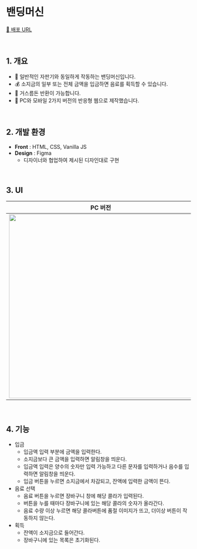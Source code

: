 # 밴딩머신

[🔗 배포 URL](https://kngsujng.github.io/vending-machine/)

<br />

## 1. 개요
- 🥫 일반적인 자판기와 동일하게 작동하는 밴딩머신입니다.
- 💰 소지금의 일부 또는 전체 금액을 입금하면 음료를 획득할 수 있습니다. 
- 🙌 거스름돈 반환이 가능합니다. 
- 🔄 PC와 모바일 2가지 버전의 반응형 웹으로 제작했습니다. 
<br />

## 2. 개발 환경
- **Front** : HTML, CSS, Vanilla JS
- **Design** : Figma
    - 디자이너와 협업하여 제시된 디자인대로 구현 
<br />

## 3. UI
|**PC 버전**|**모바일 버전**|
|:-:|:-:|
|<img width='500px' src='https://user-images.githubusercontent.com/110231276/214639149-f92ccaab-cf21-4213-942d-f1abd05839f3.gif' />|<img width='300px' src='https://user-images.githubusercontent.com/110231276/214634168-2cf93c3a-a742-4cb6-83e7-5ea1ef1fe2bd.gif' />|
<br />

## 4. 기능 
- 입금
    - 입금액 입력 부분에 금액을 입력한다.
    - 소지금보다 큰 금액을 입력하면 알림창을 띄운다.
    - 입금액 입력은 양수의 숫자만 입력 가능하고 다른 문자를 입력하거나 음수를 입력하면 알림창을 띄운다.
    - 입금 버튼을 누르면 소지금에서 차감되고, 잔액에 입력한 금액이 뜬다.
- 음료 선택
    - 음료 버튼을 누르면 장바구니 창에 해당 콜라가 입력된다.
    - 버튼을 누를 때마다 장바구니에 있는 해당 콜라의 숫자가 올라간다.
    - 음료 수량 이상 누르면 해당 콜라버튼에 품절 이미지가 뜨고, 더이상 버튼이 작동하지 않는다. 
- 획득
    - 잔액이 소지금으로 들어간다.
    - 장바구니에 있는 목록은 초기화된다.






